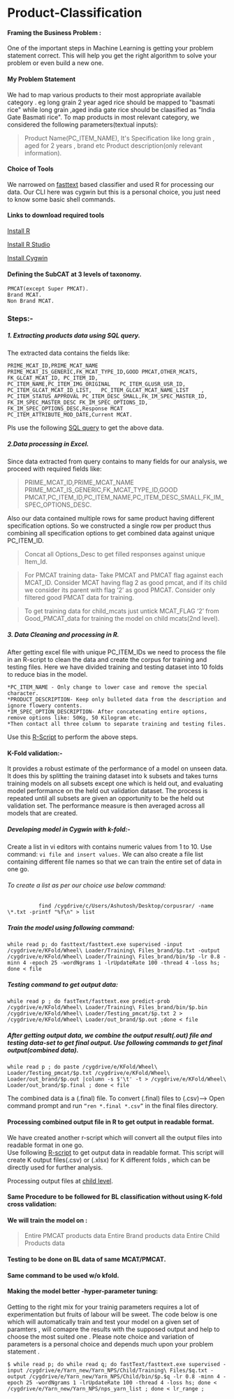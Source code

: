 # Product-Classification

#### Framing the Business Problem :

One of the important steps in Machine Learning is getting your problem statement correct.  This will help you get the right algorithm to solve your problem or even build a new one. 

#### My Problem Statement 

We had to map various products to their most appropriate available category . eg long grain 2 year aged rice should be mapped to "basmati rice" while long grain ,aged india gate rice should be claasified as "India Gate Basmati rice". 
To map products in most relevant category, we considered the following parameters(textual inputs):
> Product Name(PC_ITEM_NAME),
> It's Specification like long grain , aged for 2 years , brand etc
> Product description(only relevant information).

#### Choice of Tools 

We narrowed on [fasttext](https://fasttext.cc/docs/en/supervised-tutorial.html) based classifier and used R for processing our data. Our CLI here was cygwin but this is a personal choice, you just need to know some basic shell commands.

#### Links to download required tools

[Install R](https://cran.r-project.org/bin/windows/base/)

[Install R Studio](https://www.rstudio.com/products/rstudio/download/)

[Install Cygwin](http://www.cygwin.com/install.html)

#### Defining the SubCAT at 3 levels of taxonomy. 
```
PMCAT(except Super PMCAT).
Brand MCAT.
Non Brand MCAT.
```

### Steps:-

##### 1. Extracting products data using SQL query. 

The extracted data contains the fields like:
```
PRIME_MCAT_ID,PRIME_MCAT_NAME	PRIME_MCAT_IS_GENERIC,FK_MCAT_TYPE_ID,GOOD PMCAT,OTHER_MCATS,	FK_GLCAT_MCAT_ID, PC_ITEM_ID, 
PC_ITEM_NAME,PC_ITEM_IMG_ORIGINAL	PC_ITEM_GLUSR_USR_ID, PC_ITEM_GLCAT_MCAT_ID_LIST, 	PC_ITEM_GLCAT_MCAT_NAME_LIST	,
PC_ITEM_STATUS_APPROVAL	PC_ITEM_DESC_SMALL,FK_IM_SPEC_MASTER_ID, FK_IM_SPEC_MASTER_DESC	FK_IM_SPEC_OPTIONS_ID, 
FK_IM_SPEC_OPTIONS_DESC,Response MCAT	PC_ITEM_ATTRIBUTE_MOD_DATE,Current MCAT.
```
Pls use the following [SQL query](https://docs.google.com/document/d/1HRJ7gVkiH1n5XFMAnLUbnYqmAFCD3Kt3zS4eS-d-dSU/edit?usp=sharing) to get the above data.

##### 2.Data processing in Excel. 
Since data extracted from query contains to many fields for our analysis, we proceed with required fields like:

> PRIME_MCAT_ID,PRIME_MCAT_NAME	PRIME_MCAT_IS_GENERIC,FK_MCAT_TYPE_ID,GOOD 
> PMCAT,PC_ITEM_ID,PC_ITEM_NAME,PC_ITEM_DESC_SMALL,FK_IM_SPEC_OPTIONS_DESC.

Also our data contained multiple rows for same product having different specification options. So we constructed a single row per product thus combining all specification options to get combined data against unique PC_ITEM_ID.
> Concat all Options_Desc to get filled responses against unique Item_Id.

> For PMCAT training data- Take PMCAT and PMCAT flag against each MCAT_ID. Consider MCAT having flag 2 as good pmcat, and if its child 
> we consider its parent with flag ‘2’ as good PMCAT.
> Consider only filtered good PMCAT data for training.

> To get training data for child_mcats just untick MCAT_FLAG ‘2’ from Good_PMCAT_data for training the model on child mcats(2nd level).

##### 3. Data Cleaning and processing in R.
After getting excel file with unique PC_ITEM_IDs we need to process the file in an R-script to clean the data and create the corpus for training and testing files. Here we have divided training and testing dataset into 10 folds to reduce bias in the model. 
```
*PC_ITEM_NAME - Only change to lower case and remove the special character.
*PRODUCT_DESCRIPTION- Keep only bulleted data from the description and ignore flowery contents.
*IM_SPEC_OPTION_DESCRIPTION- After concatenating entire options, remove options like: 50Kg, 50 Kilogram etc.
*Then contact all three column to separate training and testing files.
```

Use this  [R-Script](https://docs.google.com/document/d/1xIrCenWrLn1MFzNp6IUB1Z81mgpgfbZTJIIv_XIGFUQ/edit?usp=sharing) to perform the above steps.

#### K-Fold validation:- 
It provides a robust estimate of the performance of a model on unseen data. It does this by splitting the training dataset into k subsets and takes turns training models on all subsets except one which is held out, and evaluating model performance on the held out validation dataset. The process is repeated until all subsets are given an opportunity to be the held out validation set. The performance measure is then averaged across all models that are created.

##### Developing model in Cygwin with k-fold:-
Create a list in vi editors with contains numeric values from 1 to 10. 
Use command: ```vi file and insert values.```
We can also create a file list containing different file names so that we can train the entire set of data in one go.
###### To create a list as per our choice use below command:

```           find /cygdrive/c/Users/Ashutosh/Desktop/corpusrar/ -name \*.txt -printf "%f\n" > list ```


##### Train the model using following command: 
```
while read p; do fasttext/fasttext.exe supervised -input /cygdrive/e/KFold/Wheel\ Loader/Training\ Files_brand/$p.txt -output /cygdrive/e/KFold/Wheel\ Loader/Training\ Files_brand/bin/$p -lr 0.8 -minn 4 -epoch 25 -wordNgrams 1 -lrUpdateRate 100 -thread 4 -loss hs; done < file
```
##### Testing command to get output data:
```
while read p ; do fastText/fasttext.exe predict-prob /cygdrive/e/KFold/Wheel\ Loader/Training\ Files_brand/bin/$p.bin /cygdrive/e/KFold/Wheel\ Loader/Testing_pmcat/$p.txt 2 > /cygdrive/e/KFold/Wheel\ Loader/out_brand/$p.out ;done < file 
```
##### After getting output data, we combine the output result(.out) file and testing data-set to get final output. Use following commands to get final output(combined data).
```
while read p ; do paste /cygdrive/e/KFold/Wheel\ Loader/Testing_pmcat/$p.txt /cygdrive/e/KFold/Wheel\ Loader/out_brand/$p.out |column -s $'\t' -t > /cygdrive/e/KFold/Wheel\ Loader/out_brand/$p.final ; done < file
```

The combined data is a (.final) file. To convert (.final) files to (.csv)--> Open command prompt and run ``` “ren *.final *.csv” ``` in the final files directory.

#### Processing combined output file in R to get output in readable format.
We have created another r-script which will convert all the output files into readable format in one go.  
Use following [R-script](https://docs.google.com/document/d/1qNoWZFzQIGHnFQ4voRTvRODQR8ELbA0mp5SjzLcZKFA/edit?usp=sharing) to get output data in readable format.
This script will create K output files(.csv) or (.xlsx) for K different folds , which can be directly used for further analysis.

Processing output files at [child level](https://docs.google.com/document/d/1vKZK1ZYMZOaLKOysxo5Y_hv8EMujW1n36Lf68faS2ZU/edit?usp=sharing).


#### Same Procedure to be followed for BL classification without using K-fold cross validation:

#### We will train the model on :
> Entire PMCAT products data
> Entire Brand products data
> Entire Child Products data

#### Testing to be done on BL data of same MCAT/PMCAT. 
#### Same command to be used w/o kfold.


#### Making the model better -hyper-parameter tuning:

Getting to the right mix for your trainig parameters requires a lot of experimentation but fruits of labour will be sweet. The code below is one which will automatically train and test your model on a given set of paramters , will comapre the results with the supposed output and help to choose the most suited one . Please note choice and variation of parameters is a personal choice and depends much upon your problem statement .
```
$ while read p; do while read q; do fastText/fasttext.exe supervised -input /cygdrive/e/Yarn_new/Yarn_NPS/Child/Training\ Files/$q.txt -output /cygdrive/e/Yarn_new/Yarn_NPS/Child/bin/$p.$q -lr 0.8 -minn 4 -epoch 25 -wordNgrams 1 -lrUpdateRate 100 -thread 4 -loss hs; done < /cygdrive/e/Yarn_new/Yarn_NPS/nps_yarn_list ; done < lr_range ;
```

